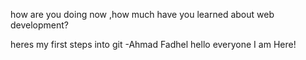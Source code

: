 
how are you doing now ,how much have you learned about web development?


heres my first steps into git -Ahmad Fadhel
hello everyone
I am Here!